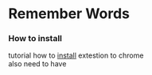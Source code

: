 # Remember Words

### How to install
tutorial how to [install](https://developer.chrome.com/extensions/getstarted) extestion to chrome <br>
also need to have